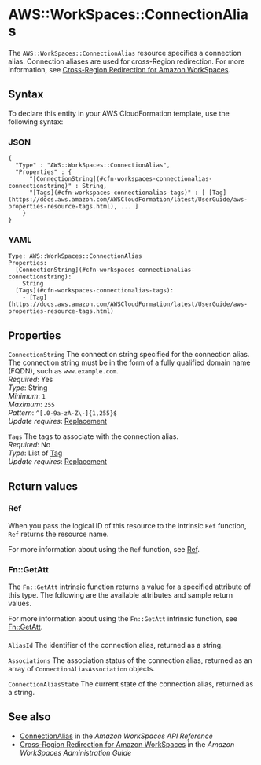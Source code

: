 # AWS::WorkSpaces::ConnectionAlias<a name="aws-resource-workspaces-connectionalias"></a>

The `AWS::WorkSpaces::ConnectionAlias` resource specifies a connection alias\. Connection aliases are used for cross\-Region redirection\. For more information, see [ Cross\-Region Redirection for Amazon WorkSpaces](https://docs.aws.amazon.com/workspaces/latest/adminguide/cross-region-redirection.html)\.

## Syntax<a name="aws-resource-workspaces-connectionalias-syntax"></a>

To declare this entity in your AWS CloudFormation template, use the following syntax:

### JSON<a name="aws-resource-workspaces-connectionalias-syntax.json"></a>

```
{
  "Type" : "AWS::WorkSpaces::ConnectionAlias",
  "Properties" : {
      "[ConnectionString](#cfn-workspaces-connectionalias-connectionstring)" : String,
      "[Tags](#cfn-workspaces-connectionalias-tags)" : [ [Tag](https://docs.aws.amazon.com/AWSCloudFormation/latest/UserGuide/aws-properties-resource-tags.html), ... ]
    }
}
```

### YAML<a name="aws-resource-workspaces-connectionalias-syntax.yaml"></a>

```
Type: AWS::WorkSpaces::ConnectionAlias
Properties: 
  [ConnectionString](#cfn-workspaces-connectionalias-connectionstring): 
    String
  [Tags](#cfn-workspaces-connectionalias-tags): 
    - [Tag](https://docs.aws.amazon.com/AWSCloudFormation/latest/UserGuide/aws-properties-resource-tags.html)
```

## Properties<a name="aws-resource-workspaces-connectionalias-properties"></a>

`ConnectionString`  <a name="cfn-workspaces-connectionalias-connectionstring"></a>
The connection string specified for the connection alias\. The connection string must be in the form of a fully qualified domain name \(FQDN\), such as `www.example.com`\.  
*Required*: Yes  
*Type*: String  
*Minimum*: `1`  
*Maximum*: `255`  
*Pattern*: `^[.0-9a-zA-Z\-]{1,255}$`  
*Update requires*: [Replacement](https://docs.aws.amazon.com/AWSCloudFormation/latest/UserGuide/using-cfn-updating-stacks-update-behaviors.html#update-replacement)

`Tags`  <a name="cfn-workspaces-connectionalias-tags"></a>
The tags to associate with the connection alias\.  
*Required*: No  
*Type*: List of [Tag](https://docs.aws.amazon.com/AWSCloudFormation/latest/UserGuide/aws-properties-resource-tags.html)  
*Update requires*: [Replacement](https://docs.aws.amazon.com/AWSCloudFormation/latest/UserGuide/using-cfn-updating-stacks-update-behaviors.html#update-replacement)

## Return values<a name="aws-resource-workspaces-connectionalias-return-values"></a>

### Ref<a name="aws-resource-workspaces-connectionalias-return-values-ref"></a>

When you pass the logical ID of this resource to the intrinsic `Ref` function, `Ref` returns the resource name\.

For more information about using the `Ref` function, see [Ref](https://docs.aws.amazon.com/AWSCloudFormation/latest/UserGuide/intrinsic-function-reference-ref.html)\.

### Fn::GetAtt<a name="aws-resource-workspaces-connectionalias-return-values-fn--getatt"></a>

The `Fn::GetAtt` intrinsic function returns a value for a specified attribute of this type\. The following are the available attributes and sample return values\.

For more information about using the `Fn::GetAtt` intrinsic function, see [Fn::GetAtt](https://docs.aws.amazon.com/AWSCloudFormation/latest/UserGuide/intrinsic-function-reference-getatt.html)\.

#### <a name="aws-resource-workspaces-connectionalias-return-values-fn--getatt-fn--getatt"></a>

`AliasId`  <a name="AliasId-fn::getatt"></a>
The identifier of the connection alias, returned as a string\.

`Associations`  <a name="Associations-fn::getatt"></a>
The association status of the connection alias, returned as an array of `ConnectionAliasAssociation` objects\.

`ConnectionAliasState`  <a name="ConnectionAliasState-fn::getatt"></a>
The current state of the connection alias, returned as a string\.

## See also<a name="aws-resource-workspaces-connectionalias--seealso"></a>
+ [ConnectionAlias](https://docs.aws.amazon.com/workspaces/latest/api/API_ConnectionAlias.html) in the *Amazon WorkSpaces API Reference*
+ [Cross\-Region Redirection for Amazon WorkSpaces](https://docs.aws.amazon.com/workspaces/latest/adminguide/cross-region-redirection.html) in the *Amazon WorkSpaces Administration Guide*